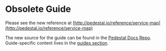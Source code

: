 <!--
 Copyright 2013 Relevance, Inc.
 Copyright 2014 Cognitect, Inc.

 The use and distribution terms for this software are covered by the
 Eclipse Public License 1.0 (http://opensource.org/licenses/eclipse-1.0)
 which can be found in the file epl-v10.html at the root of this distribution.

 By using this software in any fashion, you are agreeing to be bound by
 the terms of this license.

 You must not remove this notice, or any other, from this software.
-->

# Obsolete Guide

Please see the new reference at [http://pedestal.io/reference/service-map](http://pedestal.io/reference/service-map)

The new source for the guide can be found in the [Pedestal Docs Repo](https://github.com/pedestal/pedestal-docs).
Guide-specific content lives in the [guides section](https://github.com/pedestal/pedestal-docs/tree/master/content/guides).

